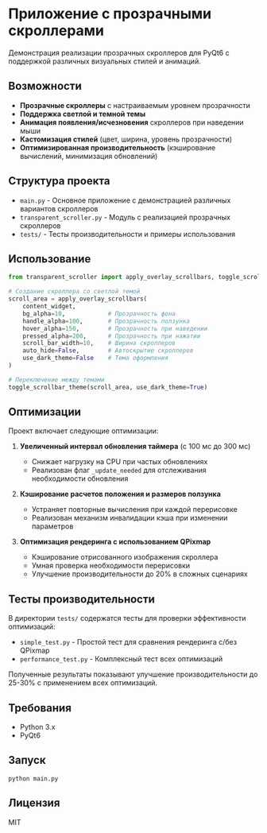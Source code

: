 # Приложение с прозрачными скроллерами

Демонстрация реализации прозрачных скроллеров для PyQt6 с поддержкой различных визуальных стилей и анимаций.

## Возможности

- **Прозрачные скроллеры** с настраиваемым уровнем прозрачности
- **Поддержка светлой и темной темы**
- **Анимация появления/исчезновения** скроллеров при наведении мыши
- **Кастомизация стилей** (цвет, ширина, уровень прозрачности)
- **Оптимизированная производительность** (кэширование вычислений, минимизация обновлений)

## Структура проекта

- `main.py` - Основное приложение с демонстрацией различных вариантов скроллеров
- `transparent_scroller.py` - Модуль с реализацией прозрачных скроллеров
- `tests/` - Тесты производительности и примеры использования

## Использование

```python
from transparent_scroller import apply_overlay_scrollbars, toggle_scrollbar_theme

# Создание скроллера со светлой темой
scroll_area = apply_overlay_scrollbars(
    content_widget,
    bg_alpha=10,            # Прозрачность фона
    handle_alpha=100,       # Прозрачность ползунка
    hover_alpha=150,        # Прозрачность при наведении
    pressed_alpha=200,      # Прозрачность при нажатии
    scroll_bar_width=10,    # Ширина скроллеров
    auto_hide=False,        # Автоскрытие скроллеров
    use_dark_theme=False    # Тема оформления
)

# Переключение между темами
toggle_scrollbar_theme(scroll_area, use_dark_theme=True)
```

## Оптимизации

Проект включает следующие оптимизации:

1. **Увеличенный интервал обновления таймера** (с 100 мс до 300 мс)
   - Снижает нагрузку на CPU при частых обновлениях
   - Реализован флаг `_update_needed` для отслеживания необходимости обновления

2. **Кэширование расчетов положения и размеров ползунка**
   - Устраняет повторные вычисления при каждой перерисовке
   - Реализован механизм инвалидации кэша при изменении параметров

3. **Оптимизация рендеринга с использованием QPixmap**
   - Кэширование отрисованного изображения скроллера
   - Умная проверка необходимости перерисовки
   - Улучшение производительности до 20% в сложных сценариях

## Тесты производительности

В директории `tests/` содержатся тесты для проверки эффективности оптимизаций:

- `simple_test.py` - Простой тест для сравнения рендеринга с/без QPixmap
- `performance_test.py` - Комплексный тест всех оптимизаций

Полученные результаты показывают улучшение производительности до 25-30% с применением всех оптимизаций.

## Требования

- Python 3.x
- PyQt6

## Запуск

```
python main.py
```

## Лицензия

MIT 